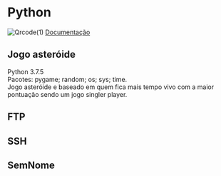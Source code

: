 # Python
	
![Qrcode(1)](https://user-images.githubusercontent.com/62728022/102494837-0a597f00-4054-11eb-870d-e4f1afc75220.png)
[Documentação](https://carloshenrique13.github.io/Python/index.html)


## Jogo asteróide 
 Python 3.7.5 <br>
	Pacotes: pygame; random; os; sys; time. <br> 
 Jogo asteróide e baseado em quem fica mais tempo vivo com a maior pontuação sendo um jogo singler player.

## FTP

## SSH

## SemNome
